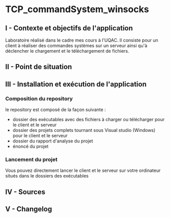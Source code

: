 # TCP_commandSystem_winsocks

## I - Contexte et objectifs de l'application 

Laboratoire réalisé dans le cadre mes cours à l'UQAC.
Il consiste pour un client à réaliser des commandes systèmes sur un serveur ainsi qu'à déclencher le chargement et le téléchargement de fichiers.


## II - Point de situation

## III - Installation et exécution de l'application

### Composition du repository
le repository est composé de la façon suivante : 
- dossier des exécutables avec des fichiers à charger ou télécharger pour le client et le serveur
- dossier des projets complets tournant sous Visual studio (Windows) pour le client et le serveur
- dossier du rapport d'analyse du projet 
- énoncé du projet 

### Lancement du projet
Vous pouvez directement lancer le client et le serveur sur votre ordinateur situés dans le dossiers des exécutables 

## IV - Sources
## V - Changelog
